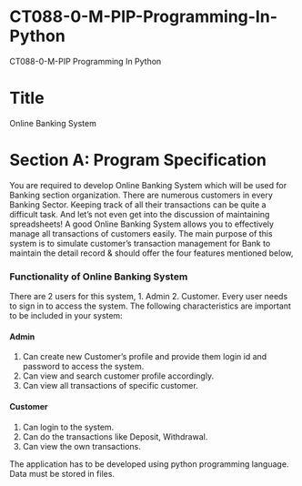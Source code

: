 # CT088-0-M-PIP-Programming-In-Python
CT088-0-M-PIP Programming In Python

# Title
Online Banking System

# Section A: Program Specification
You are required to develop Online Banking System which will be used for Banking section organization.
There are numerous customers in every Banking Sector. Keeping track of all their transactions can be quite a difficult task. And let’s not even get into the discussion of maintaining spreadsheets! A good Online Banking System allows you to effectively manage all transactions of customers easily.
The main purpose of this system is to simulate customer’s transaction management for Bank to maintain the detail record & should offer the four features mentioned below,

### Functionality of Online Banking System

There are 2 users for this system, 1. Admin 2. Customer. Every user needs to sign in to access the system.
The following characteristics are important to be included in your system:

#### Admin
1. Can create new Customer’s profile and provide them login id and password to access the system.
2. Can view and search customer profile accordingly.
3. Can view all transactions of specific customer.

#### Customer
1. Can login to the system.
2. Can do the transactions like Deposit, Withdrawal.
3. Can view the own transactions.

The application has to be developed using python programming language. Data must be stored in files.
